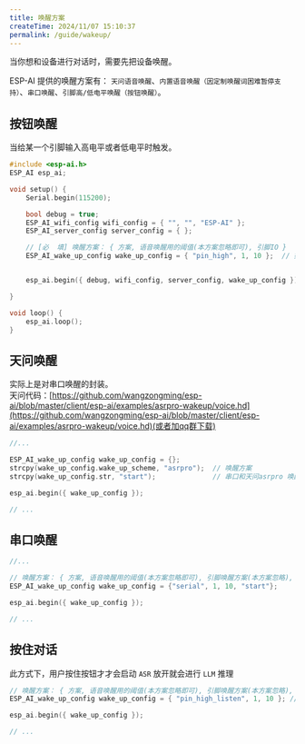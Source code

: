 ```yaml
---
title: 唤醒方案
createTime: 2024/11/07 15:10:37
permalink: /guide/wakeup/
---
```


当你想和设备进行对话时，需要先把设备唤醒。

ESP-AI 提供的唤醒方案有： `天问语音唤醒`、`内置语音唤醒（因定制唤醒词困难暂停支持）`、`串口唤醒`、`引脚高/低电平唤醒（按钮唤醒）`。
 

## 按钮唤醒
当给某一个引脚输入高电平或者低电平时触发。

```c
#include <esp-ai.h>
ESP_AI esp_ai;

void setup() { 
    Serial.begin(115200);

    bool debug = true; 
    ESP_AI_wifi_config wifi_config = { "", "", "ESP-AI" };  
    ESP_AI_server_config server_config = { };  

    // [必  填] 唤醒方案： { 方案, 语音唤醒用的阈值(本方案忽略即可), 引脚IO }
    ESP_AI_wake_up_config wake_up_config = { "pin_high", 1, 10 };  // 如果按钮按下是低电平，那使用 pin_low 即可 


    esp_ai.begin({ debug, wifi_config, server_config, wake_up_config });

}

void loop() {
    esp_ai.loop();
}

```

## 天问唤醒
实际上是对串口唤醒的封装。  
天问代码：[https://github.com/wangzongming/esp-ai/blob/master/client/esp-ai/examples/asrpro-wakeup/voice.hd](https://github.com/wangzongming/esp-ai/blob/master/client/esp-ai/examples/asrpro-wakeup/voice.hd)(或者加qq群下载)

```c
//...

ESP_AI_wake_up_config wake_up_config = {};
strcpy(wake_up_config.wake_up_scheme, "asrpro");  // 唤醒方案
strcpy(wake_up_config.str, "start");              // 串口和天问asrpro 唤醒时需要配置的字符串，也就是从另一个开发板发送来的字符串

esp_ai.begin({ wake_up_config });

// ...
```


<!-- ## 内置语音唤醒

```c
//...

// 唤醒方案： { 方案, 语音唤醒用的阈值 , 引脚唤醒方案(本方案忽略), 发送的字符串(本方案忽略) }
ESP_AI_wake_up_config wake_up_config = {"edge_impulse",  0.95}; 

esp_ai.begin({ wake_up_config });

// ...
``` -->


## 串口唤醒

```c
//...

// 唤醒方案： { 方案, 语音唤醒用的阈值(本方案忽略即可), 引脚唤醒方案(本方案忽略), 发送的字符串 }
ESP_AI_wake_up_config wake_up_config = {"serial", 1, 10, "start"};

esp_ai.begin({ wake_up_config });

// ...
```

## 按住对话
此方式下，用户按住按钮才才会启动 `ASR` 放开就会进行 `LLM` 推理 

```c 
// 唤醒方案： { 方案, 语音唤醒用的阈值(本方案忽略即可), 引脚唤醒方案(本方案忽略), 发送的字符串 }
ESP_AI_wake_up_config wake_up_config = { "pin_high_listen", 1, 10 }; // pin_high_listen 为按下高电平 ， pin_low_listen 为按下低电平

esp_ai.begin({ wake_up_config });

// ...
```
